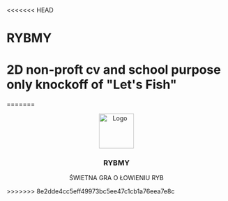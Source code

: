 <<<<<<< HEAD
# RYBMY

# 2D non-proft cv and school purpose only knockoff of "Let's Fish"
=======
<br />
<div align="center">
  <a href="https://github.com/RybakProgramista/Rybmy">
    <img src="https://wykop.pl/cdn/c3201142/comment_EamMGme4d9c9YbC9CcBt4WGewHKXCFr7.jpg" alt="Logo" width="80" height="80">
  </a>

  <h3 align="center">RYBMY</h3>

  <p align="center">
    ŚWIETNA GRA O ŁOWIENIU RYB
  </p>
</div>
>>>>>>> 8e2dde4cc5eff49973bc5ee47c1cb1a76eea7e8c
